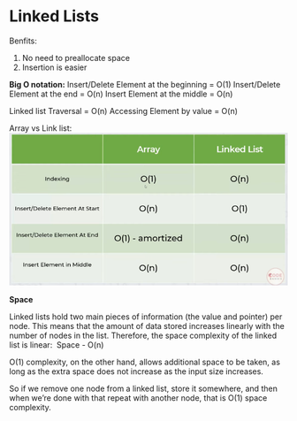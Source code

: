 # Linked Lists

Benfits:
1. No need to preallocate space
2. Insertion is easier

**Big O notation:**
Insert/Delete Element at the beginning = O(1)
Insert/Delete Element at the end = O(n)
Insert Element at the middle = O(n)

Linked list Traversal = O(n)
Accessing Element by value = O(n)

Array vs Link list:
![Array vs Link list](../images/arrayVslinked.PNG)

**Space**

Linked lists hold two main pieces of information (the value and pointer) per node. This means that the amount of data stored increases linearly with the number of nodes in the list. Therefore, the space complexity of the linked list is linear:
​   Space - O(n)

O(1) complexity, on the other hand, allows additional space to be taken, as long as the extra space does not increase as the input size increases.

So if we remove one node from a linked list, store it somewhere, and then when we’re done with that repeat with another node, that is O(1) space complexity.


```python

```